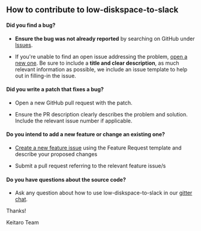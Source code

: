## How to contribute to low-diskspace-to-slack

#### **Did you find a bug?**

* **Ensure the bug was not already reported** by searching on GitHub under [Issues](https://github.com/keitaroinc/low-diskspace-to-slack/issues).

* If you're unable to find an open issue addressing the problem, [open a new one](https://github.com/keitaroinc/low-diskspace-to-slack/issues/new). Be sure to include a **title and clear description**, as much relevant information as possible, we include an issue template to help out in filling-in the issue.

#### **Did you write a patch that fixes a bug?**

* Open a new GitHub pull request with the patch.

* Ensure the PR description clearly describes the problem and solution. Include the relevant issue number if applicable.

#### **Do you intend to add a new feature or change an existing one?**

* [Create a new feature issue](https://github.com/keitaroinc/low-diskspace-to-slack/issues/new) using the Feature Request template and describe your proposed changes

* Submit a pull request referring to the relevant feature issue/s

#### **Do you have questions about the source code?**

* Ask any question about how to use low-diskspace-to-slack in our [gitter chat](https://gitter.im/keitaroinc/ckan).

Thanks!

Keitaro Team
